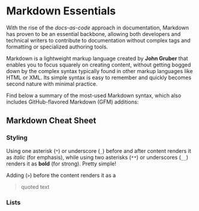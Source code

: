 # Markdown Essentials

With the rise of the _docs-as-code_ approach in documentation, Markdown has proven to be an essential backbone, allowing both developers and technical writers to contribute to documentation without complex tags and formatting or specialized authoring tools.

Markdown is a lightweight markup language created by **John Gruber** that enables you to focus squarely on creating content, without getting bogged down by the complex syntax typically found in other markup languages like HTML or XML. Its simple syntax is easy to remember and quickly becomes second nature with minimal practice.

Find below a summary of the most-used Markdown syntax, which also includes GitHub-flavored Markdown (GFM) additions:

## Markdown Cheat Sheet

### Styling
Using one asterisk (`*`) or underscore (`_`) before and after content renders it as *italic* (for emphasis), while using two asterisks (`**`) or underscores (`__`) renders it as **bold** (for strong). Pretty simple!

Adding (`>`) before the content renders it as a 
> quoted text

### Lists
